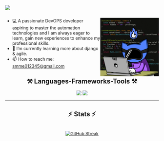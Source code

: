 
<h1 align="Left">
    <img src="https://readme-typing-svg.herokuapp.com?font=Fira+Code&pause=1000&width=435&lines=Hi+Iam+Eissa+👋"/>
</h1>

<ul> 
 <img align="right" src="./Media/1.gif" style="width: 40%; display: inline-block;"/>
 
 <li>💻 A passionate DevOPS developer aspiring to master the automation technologies and I am always eager to learn, gain new experiences to enhance my professional skills.</li>
 <li>🌱 I’m currently learning more about django & agile.</li>
 <li>📫 How to reach me: <a href="mailto:smme012345@gmail.com">smme012345@gmail.com</a></li>
</ul>


<div align="center">
    <h2 align="center">⚒️ Languages-Frameworks-Tools ⚒️</h2>
    <img src="https://skillicons.dev/icons?i=aws,django,kubernetes,vscode,github,git,linux,terraform" />
    <img src="https://skillicons.dev/icons?i=python,ansible,bash,nginx,cpp,mysql,docker,jenkins" /><br>
</div>


<hr/>

<h2 align="center">⚡ Stats ⚡</h2>
<br>
<div align=center>
  <a href="https://git.io/streak-stats">
  <img src="https://streak-stats.demolab.com?user=mohammedeissa7" alt="GitHub Streak" />
  </a>  

</div>
